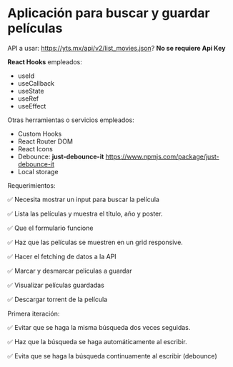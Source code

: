 # Aplicación para buscar y guardar películas

API a usar: https://yts.mx/api/v2/list_movies.json?  **No se requiere Api Key**

**React Hooks** empleados:

 - useId
 - useCallback
 - useState
 - useRef
 - useEffect

Otras herramientas o servicios empleados:

 - Custom Hooks
 - React Router DOM
 - React Icons
 - Debounce:    **just-debounce-it**  https://www.npmjs.com/package/just-debounce-it
 - Local storage 

Requerimientos:

✅  Necesita mostrar un input para buscar la película 

✅  Lista las películas y muestra el título, año y poster.

✅  Que el formulario funcione

✅  Haz que las películas se muestren en un grid responsive.

✅  Hacer el fetching de datos a la API

✅  Marcar y desmarcar peliculas a guardar

✅  Visualizar películas guardadas

✅  Descargar torrent de la película

Primera iteración:

✅  Evitar que se haga la misma búsqueda dos veces seguidas.

✅  Haz que la búsqueda se haga automáticamente al escribir.

✅  Evita que se haga la búsqueda continuamente al escribir (debounce)
